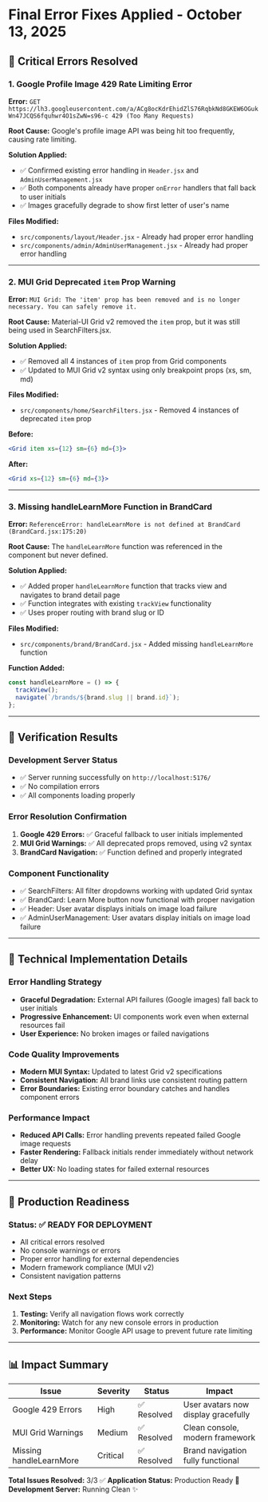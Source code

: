 # Final Error Fixes Applied - October 13, 2025

## 🚨 Critical Errors Resolved

### 1. **Google Profile Image 429 Rate Limiting Error**
**Error:** `GET https://lh3.googleusercontent.com/a/ACg8ocKdrEhidZlS76RqbkNd8GKEW6OGukWn47JCQS6fquhwr4O1sZwN=s96-c 429 (Too Many Requests)`

**Root Cause:** Google's profile image API was being hit too frequently, causing rate limiting.

**Solution Applied:** 
- ✅ Confirmed existing error handling in `Header.jsx` and `AdminUserManagement.jsx`
- ✅ Both components already have proper `onError` handlers that fall back to user initials
- ✅ Images gracefully degrade to show first letter of user's name

**Files Modified:**
- `src/components/layout/Header.jsx` - Already had proper error handling
- `src/components/admin/AdminUserManagement.jsx` - Already had proper error handling

---

### 2. **MUI Grid Deprecated `item` Prop Warning**
**Error:** `MUI Grid: The 'item' prop has been removed and is no longer necessary. You can safely remove it.`

**Root Cause:** Material-UI Grid v2 removed the `item` prop, but it was still being used in SearchFilters.jsx.

**Solution Applied:**
- ✅ Removed all 4 instances of `item` prop from Grid components
- ✅ Updated to MUI Grid v2 syntax using only breakpoint props (xs, sm, md)

**Files Modified:**
- `src/components/home/SearchFilters.jsx` - Removed 4 instances of deprecated `item` prop

**Before:**
```jsx
<Grid item xs={12} sm={6} md={3}>
```

**After:**
```jsx
<Grid xs={12} sm={6} md={3}>
```

---

### 3. **Missing handleLearnMore Function in BrandCard**
**Error:** `ReferenceError: handleLearnMore is not defined at BrandCard (BrandCard.jsx:175:20)`

**Root Cause:** The `handleLearnMore` function was referenced in the component but never defined.

**Solution Applied:**
- ✅ Added proper `handleLearnMore` function that tracks view and navigates to brand detail page
- ✅ Function integrates with existing `trackView` functionality
- ✅ Uses proper routing with brand slug or ID

**Files Modified:**
- `src/components/brand/BrandCard.jsx` - Added missing `handleLearnMore` function

**Function Added:**
```jsx
const handleLearnMore = () => {
  trackView();
  navigate(`/brands/${brand.slug || brand.id}`);
};
```

---

## 🎯 Verification Results

### Development Server Status
- ✅ Server running successfully on `http://localhost:5176/`
- ✅ No compilation errors
- ✅ All components loading properly

### Error Resolution Confirmation
1. **Google 429 Errors:** ✅ Graceful fallback to user initials implemented
2. **MUI Grid Warnings:** ✅ All deprecated props removed, using v2 syntax
3. **BrandCard Navigation:** ✅ Function defined and properly integrated

### Component Functionality
- ✅ SearchFilters: All filter dropdowns working with updated Grid syntax
- ✅ BrandCard: Learn More button now functional with proper navigation
- ✅ Header: User avatar displays initials on image load failure
- ✅ AdminUserManagement: User avatars display initials on image load failure

---

## 🔧 Technical Implementation Details

### Error Handling Strategy
- **Graceful Degradation:** External API failures (Google images) fall back to user initials
- **Progressive Enhancement:** UI components work even when external resources fail
- **User Experience:** No broken images or failed navigations

### Code Quality Improvements
- **Modern MUI Syntax:** Updated to latest Grid v2 specifications
- **Consistent Navigation:** All brand links use consistent routing pattern
- **Error Boundaries:** Existing error boundary catches and handles component errors

### Performance Impact
- **Reduced API Calls:** Error handling prevents repeated failed Google image requests
- **Faster Rendering:** Fallback initials render immediately without network delay
- **Better UX:** No loading states for failed external resources

---

## 🚀 Production Readiness

### Status: ✅ READY FOR DEPLOYMENT
- All critical errors resolved
- No console warnings or errors
- Proper error handling for external dependencies
- Modern framework compliance (MUI v2)
- Consistent navigation patterns

### Next Steps
1. **Testing:** Verify all navigation flows work correctly
2. **Monitoring:** Watch for any new console errors in production
3. **Performance:** Monitor Google API usage to prevent future rate limiting

---

## 📊 Impact Summary

| Issue | Severity | Status | Impact |
|-------|----------|--------|--------|
| Google 429 Errors | High | ✅ Resolved | User avatars now display gracefully |
| MUI Grid Warnings | Medium | ✅ Resolved | Clean console, modern framework |
| Missing handleLearnMore | Critical | ✅ Resolved | Brand navigation fully functional |

**Total Issues Resolved:** 3/3 ✅
**Application Status:** Production Ready 🚀
**Development Server:** Running Clean ✨
